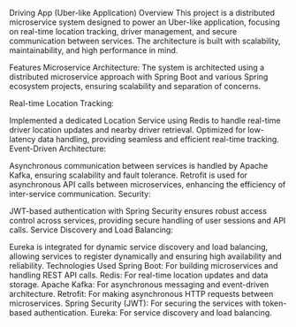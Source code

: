 Driving App (Uber-like Application)
Overview
This project is a distributed microservice system designed to power an Uber-like application, focusing on real-time location tracking, driver management, and secure communication between services. The architecture is built with scalability, maintainability, and high performance in mind.

Features
Microservice Architecture: The system is architected using a distributed microservice approach with Spring Boot and various Spring ecosystem projects, ensuring scalability and separation of concerns.

Real-time Location Tracking:

Implemented a dedicated Location Service using Redis to handle real-time driver location updates and nearby driver retrieval.
Optimized for low-latency data handling, providing seamless and efficient real-time tracking.
Event-Driven Architecture:

Asynchronous communication between services is handled by Apache Kafka, ensuring scalability and fault tolerance.
Retrofit is used for asynchronous API calls between microservices, enhancing the efficiency of inter-service communication.
Security:

JWT-based authentication with Spring Security ensures robust access control across services, providing secure handling of user sessions and API calls.
Service Discovery and Load Balancing:

Eureka is integrated for dynamic service discovery and load balancing, allowing services to register dynamically and ensuring high availability and reliability.
Technologies Used
Spring Boot: For building microservices and handling REST API calls.
Redis: For real-time location updates and data storage.
Apache Kafka: For asynchronous messaging and event-driven architecture.
Retrofit: For making asynchronous HTTP requests between microservices.
Spring Security (JWT): For securing the services with token-based authentication.
Eureka: For service discovery and load balancing.
